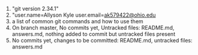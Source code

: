 1. "git version 2.34.1"
2.  "user.name=Allyson Kyle user.email=ak579422@ohio.edu
3.  a list of common git commands and how to use them
4. On branch master, No commits yet, Untracked files: README.md, answers.md, nothing added to commit but untracked files present
5. No commits yet, changes to be committed: README.md, untracked files: answers.md
